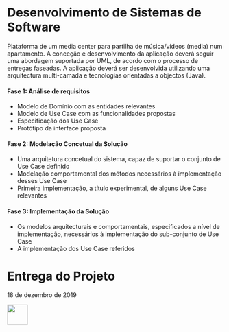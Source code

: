 # Desenvolvimento de Sistemas de Software

Plataforma de um media center para partilha de música/vídeos (media) num apartamento.
A conceção e desenvolvimento da aplicação deverá seguir uma abordagem suportada por UML, de acordo com o processo de entregas faseadas. A aplicação deverá ser desenvolvida utilizando uma arquitectura multi-camada e tecnologias orientadas a objectos (Java).

#### Fase 1: Análise de requisitos
* Modelo de Domínio com as entidades relevantes
* Modelo de Use Case com as funcionalidades propostas 
* Especificação dos Use Case
* Protótipo da interface proposta

#### Fase 2: Modelação Concetual da Solução
* Uma arquitetura concetual do sistema, capaz de suportar o conjunto de Use Case definido
* Modelação comportamental dos métodos necessários à implementação desses Use Case
* Primeira implementação, a título experimental, de alguns Use Case relevantes

#### Fase 3: Implementação da Solução

* Os modelos arquitecturais e comportamentais, especificados a nível de implementação, necessários à implementação do sub-conjunto de Use
Case
* A implementação dos Use Case referidos

# Entrega do Projeto 

18 de dezembro de 2019

<img src="https://seeklogo.com/images/U/Universidade_do_Minho-logo-CB2F98451C-seeklogo.com.png" align="left" height="48" width="48" >
